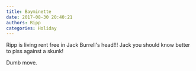 ```yaml
---
title: Bayminette
date: 2017-08-30 20:40:21
authors: Ripp
categories: Holiday
---
```


 Ripp is living rent free in Jack Burrell's head!!! 
Jack you should know better to piss against a skunk!

Dumb move.